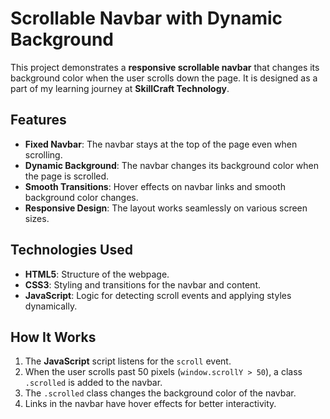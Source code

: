 # Scrollable Navbar with Dynamic Background

This project demonstrates a **responsive scrollable navbar** that changes its background color when the user scrolls down the page. It is designed as a part of my learning journey at **SkillCraft Technology**.

## Features

- **Fixed Navbar**: The navbar stays at the top of the page even when scrolling.
- **Dynamic Background**: The navbar changes its background color when the page is scrolled.
- **Smooth Transitions**: Hover effects on navbar links and smooth background color changes.
- **Responsive Design**: The layout works seamlessly on various screen sizes.

## Technologies Used

- **HTML5**: Structure of the webpage.
- **CSS3**: Styling and transitions for the navbar and content.
- **JavaScript**: Logic for detecting scroll events and applying styles dynamically.

## How It Works

1. The **JavaScript** script listens for the `scroll` event.
2. When the user scrolls past 50 pixels (`window.scrollY > 50`), a class `.scrolled` is added to the navbar.
3. The `.scrolled` class changes the background color of the navbar.
4. Links in the navbar have hover effects for better interactivity.


